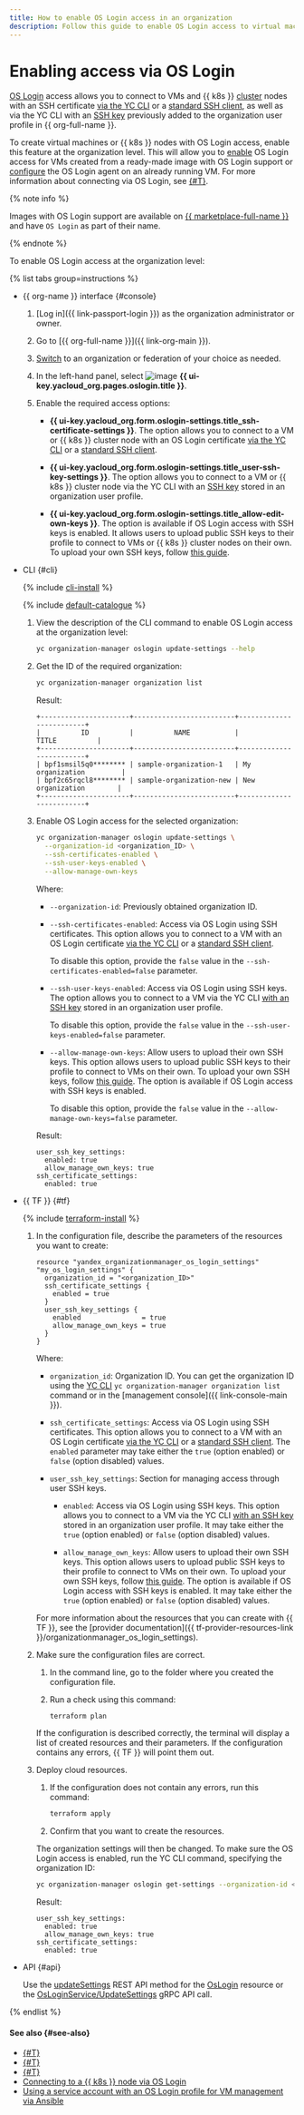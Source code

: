 ```yaml
---
title: How to enable OS Login access in an organization
description: Follow this guide to enable OS Login access to virtual machines and {{ k8s }} cluster nodes in an organization.
---
```


# Enabling access via OS Login

[OS Login](../concepts/os-login.md) access allows you to connect to VMs and {{ k8s }} [cluster](../../managed-kubernetes/concepts/index.md#kubernetes-cluster) nodes with an SSH certificate [via the YC CLI](../../compute/operations/vm-connect/os-login.md#connect-via-cli) or a [standard SSH client](../../compute/operations/vm-connect/os-login.md#connect-via-exported-certificate), as well as via the YC CLI with an [SSH key](../../compute/operations/vm-connect/os-login.md#connect-via-key) previously added to the organization user profile in {{ org-full-name }}.

To create virtual machines or {{ k8s }} nodes with OS Login access, enable this feature at the organization level. This will allow you to [enable](../../compute/operations/vm-control/vm-update.md#enable-oslogin-access) OS Login access for VMs created from a ready-made image with OS Login support or [configure](../../compute/operations/vm-connect/enable-os-login.md) the OS Login agent on an already running VM. For more information about connecting via OS Login, see [{#T}](../../compute/operations/vm-connect/os-login.md).

{% note info %}

Images with OS Login support are available on [{{ marketplace-full-name }}](/marketplace) and have `OS Login` as part of their name.

{% endnote %}

To enable OS Login access at the organization level:

{% list tabs group=instructions %}

- {{ org-name }} interface {#console}

  1. [Log in]({{ link-passport-login }}) as the organization administrator or owner.
  1. Go to [{{ org-full-name }}]({{ link-org-main }}).
  1. [Switch](./manage-organizations.md#switch-to-another-org) to an organization or federation of your choice as needed.
  1. In the left-hand panel, select ![image](../../_assets/console-icons/shield.svg) **{{ ui-key.yacloud_org.pages.oslogin.title }}**.
  1. Enable the required access options:

      * **{{ ui-key.yacloud_org.form.oslogin-settings.title_ssh-certificate-settings }}**.
          The option allows you to connect to a VM or {{ k8s }} cluster node with an OS Login certificate [via the YC CLI](../../compute/operations/vm-connect/os-login.md#connect-via-cli) or a [standard SSH client](../../compute/operations/vm-connect/os-login.md#connect-via-exported-certificate).

      * **{{ ui-key.yacloud_org.form.oslogin-settings.title_user-ssh-key-settings }}**.
          The option allows you to connect to a VM or {{ k8s }} cluster node via the YC CLI with an [SSH key](../../compute/operations/vm-connect/os-login.md#connect-via-key) stored in an organization user profile.

      * **{{ ui-key.yacloud_org.form.oslogin-settings.title_allow-edit-own-keys }}**.
          The option is available if OS Login access with SSH keys is enabled.
          It allows users to upload public SSH keys to their profile to connect to VMs or {{ k8s }} cluster nodes on their own. To upload your own SSH keys, follow [this guide](./add-ssh.md).

- CLI {#cli}

  {% include [cli-install](../../_includes/cli-install.md) %}

  {% include [default-catalogue](../../_includes/default-catalogue.md) %}

  1. View the description of the CLI command to enable OS Login access at the organization level:

      ```bash
      yc organization-manager oslogin update-settings --help
      ```

  1. Get the ID of the required organization:

      ```bash
      yc organization-manager organization list
      ```

      Result:

      ```text
      +----------------------+-------------------------+-------------------------+
      |          ID          |          NAME           |          TITLE          |
      +----------------------+-------------------------+-------------------------+
      | bpf1smsil5q0******** | sample-organization-1   | My organization         |
      | bpf2c65rqcl8******** | sample-organization-new | New organization        |
      +----------------------+-------------------------+-------------------------+
      ```

  1. Enable OS Login access for the selected organization:

      ```bash
      yc organization-manager oslogin update-settings \
        --organization-id <organization_ID> \
        --ssh-certificates-enabled \
        --ssh-user-keys-enabled \
        --allow-manage-own-keys
      ```

      Where:

      * `--organization-id`: Previously obtained organization ID.
      * `--ssh-certificates-enabled`: Access via OS Login using SSH certificates. This option allows you to connect to a VM with an OS Login certificate [via the YC CLI](../../compute/operations/vm-connect/os-login.md#connect-via-cli) or a [standard SSH client](../../compute/operations/vm-connect/os-login.md#connect-via-exported-certificate).

          To disable this option, provide the `false` value in the `--ssh-certificates-enabled=false` parameter.

      * `--ssh-user-keys-enabled`: Access via OS Login using SSH keys. The option allows you to connect to a VM via the YC CLI [with an SSH key](../../compute/operations/vm-connect/os-login.md#connect-via-key) stored in an organization user profile.

          To disable this option, provide the `false` value in the `--ssh-user-keys-enabled=false` parameter.

      * `--allow-manage-own-keys`: Allow users to upload their own SSH keys. This option allows users to upload public SSH keys to their profile to connect to VMs on their own. To upload your own SSH keys, follow [this guide](./add-ssh.md). The option is available if OS Login access with SSH keys is enabled.

          To disable this option, provide the `false` value in the `--allow-manage-own-keys=false` parameter.

      Result:

      ```text
      user_ssh_key_settings:
        enabled: true
        allow_manage_own_keys: true
      ssh_certificate_settings:
        enabled: true
      ```

- {{ TF }} {#tf}

  {% include [terraform-install](../../_includes/terraform-install.md) %}

  1. In the configuration file, describe the parameters of the resources you want to create:

      ```hcl
      resource "yandex_organizationmanager_os_login_settings" "my_os_login_settings" {
        organization_id = "<organization_ID>"
        ssh_certificate_settings {
          enabled = true
        }
        user_ssh_key_settings {
          enabled               = true
          allow_manage_own_keys = true
        }
      }
      ```

      Where:

      * `organization_id`: Organization ID. You can get the organization ID using the [YC CLI](../../cli/quickstart.md) `yc organization-manager organization list` command or in the [management console]({{ link-console-main }}).

      * `ssh_certificate_settings`: Access via OS Login using SSH certificates. This option allows you to connect to a VM with an OS Login certificate [via the YC CLI](../../compute/operations/vm-connect/os-login.md#connect-via-cli) or a [standard SSH client](../../compute/operations/vm-connect/os-login.md#connect-via-exported-certificate). The `enabled` parameter may take either the `true` (option enabled) or `false` (option disabled) values.

      * `user_ssh_key_settings`: Section for managing access through user SSH keys.

          * `enabled`: Access via OS Login using SSH keys. This option allows you to connect to a VM via the YC CLI [with an SSH key](../../compute/operations/vm-connect/os-login.md#connect-via-key) stored in an organization user profile. It may take either the `true` (option enabled) or `false` (option disabled) values.

          * `allow_manage_own_keys`: Allow users to upload their own SSH keys. This option allows users to upload public SSH keys to their profile to connect to VMs on their own. To upload your own SSH keys, follow [this guide](./add-ssh.md). The option is available if OS Login access with SSH keys is enabled. It may take either the `true` (option enabled) or `false` (option disabled) values.

      For more information about the resources that you can create with {{ TF }}, see the [provider documentation]({{ tf-provider-resources-link }}/organizationmanager_os_login_settings).

  1. Make sure the configuration files are correct.

      1. In the command line, go to the folder where you created the configuration file.
      1. Run a check using this command:

          ```bash
          terraform plan
          ```

      If the configuration is described correctly, the terminal will display a list of created resources and their parameters. If the configuration contains any errors, {{ TF }} will point them out.

  1. Deploy cloud resources.

      1. If the configuration does not contain any errors, run this command:

          ```bash
          terraform apply
          ```

      1. Confirm that you want to create the resources.

      The organization settings will then be changed. To make sure the OS Login access is enabled, run the YC CLI command, specifying the organization ID:

      ```bash
      yc organization-manager oslogin get-settings --organization-id <organization_ID>
      ```

      Result:

      ```text
      user_ssh_key_settings:
        enabled: true
        allow_manage_own_keys: true
      ssh_certificate_settings:
        enabled: true
      ```

- API {#api}

  Use the [updateSettings](../../organization/api-ref/OsLogin/updateSettings.md) REST API method for the [OsLogin](../../organization/api-ref/OsLogin/index.md) resource or the [OsLoginService/UpdateSettings](../../organization/api-ref/grpc/os_login_service.md#UpdateSettings) gRPC API call.

{% endlist %}

#### See also {#see-also}

* [{#T}](../operations/os-login-profile-create.md)
* [{#T}](../operations/add-ssh.md)
* [{#T}](../../compute/operations/vm-connect/os-login.md)
* [Connecting to a {{ k8s }} node via OS Login](../../managed-kubernetes/operations/node-connect-oslogin.md)
* [Using a service account with an OS Login profile for VM management via Ansible](../tutorials/sa-oslogin-ansible.md)
